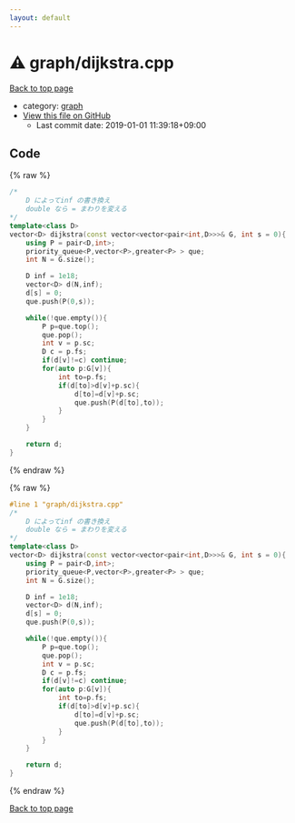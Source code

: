 ```yaml
---
layout: default
---
```


<!-- mathjax config similar to math.stackexchange -->
<script type="text/javascript" async
  src="https://cdnjs.cloudflare.com/ajax/libs/mathjax/2.7.5/MathJax.js?config=TeX-MML-AM_CHTML">
</script>
<script type="text/x-mathjax-config">
  MathJax.Hub.Config({
    TeX: { equationNumbers: { autoNumber: "AMS" }},
    tex2jax: {
      inlineMath: [ ['$','$'] ],
      processEscapes: true
    },
    "HTML-CSS": { matchFontHeight: false },
    displayAlign: "left",
    displayIndent: "2em"
  });
</script>

<script type="text/javascript" src="https://cdnjs.cloudflare.com/ajax/libs/jquery/3.4.1/jquery.min.js"></script>
<script src="https://cdn.jsdelivr.net/npm/jquery-balloon-js@1.1.2/jquery.balloon.min.js" integrity="sha256-ZEYs9VrgAeNuPvs15E39OsyOJaIkXEEt10fzxJ20+2I=" crossorigin="anonymous"></script>
<script type="text/javascript" src="../../assets/js/copy-button.js"></script>
<link rel="stylesheet" href="../../assets/css/copy-button.css" />


# :warning: graph/dijkstra.cpp

<a href="../../index.html">Back to top page</a>

* category: <a href="../../index.html#f8b0b924ebd7046dbfa85a856e4682c8">graph</a>
* <a href="{{ site.github.repository_url }}/blob/master/graph/dijkstra.cpp">View this file on GitHub</a>
    - Last commit date: 2019-01-01 11:39:18+09:00




## Code

<a id="unbundled"></a>
{% raw %}
```cpp
/*
	D によってinf の書き換え
	double なら = まわりを変える
*/
template<class D>
vector<D> dijkstra(const vector<vector<pair<int,D>>>& G, int s = 0){	//G:(v,cost)
	using P = pair<D,int>;
	priority_queue<P,vector<P>,greater<P> > que;
	int N = G.size();

	D inf = 1e18;
	vector<D> d(N,inf);
	d[s] = 0;
	que.push(P(0,s));

	while(!que.empty()){
		P p=que.top();
		que.pop();
		int v = p.sc;
		D c = p.fs;
		if(d[v]!=c) continue;
		for(auto p:G[v]){
			int to=p.fs;
			if(d[to]>d[v]+p.sc){
				d[to]=d[v]+p.sc;
				que.push(P(d[to],to));
			}
		}
	}

	return d;
}
```
{% endraw %}

<a id="bundled"></a>
{% raw %}
```cpp
#line 1 "graph/dijkstra.cpp"
/*
	D によってinf の書き換え
	double なら = まわりを変える
*/
template<class D>
vector<D> dijkstra(const vector<vector<pair<int,D>>>& G, int s = 0){	//G:(v,cost)
	using P = pair<D,int>;
	priority_queue<P,vector<P>,greater<P> > que;
	int N = G.size();

	D inf = 1e18;
	vector<D> d(N,inf);
	d[s] = 0;
	que.push(P(0,s));

	while(!que.empty()){
		P p=que.top();
		que.pop();
		int v = p.sc;
		D c = p.fs;
		if(d[v]!=c) continue;
		for(auto p:G[v]){
			int to=p.fs;
			if(d[to]>d[v]+p.sc){
				d[to]=d[v]+p.sc;
				que.push(P(d[to],to));
			}
		}
	}

	return d;
}

```
{% endraw %}

<a href="../../index.html">Back to top page</a>

